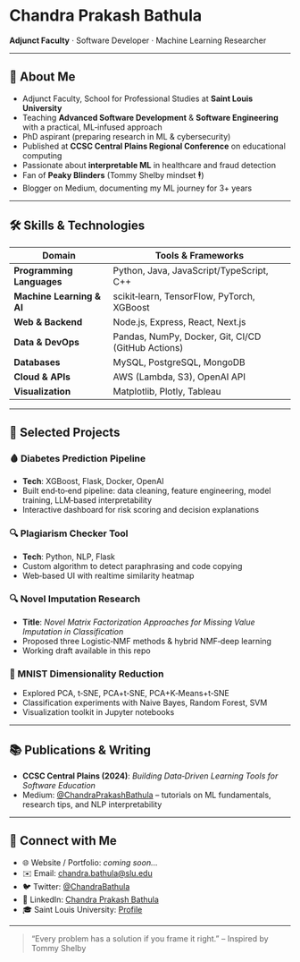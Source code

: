 <!--
  ─────────────────────────────────────────────────────────────────────────────
   Hi there, I’m Chandra Prakash Bathula 👋
  ─────────────────────────────────────────────────────────────────────────────
-->

# Chandra Prakash Bathula

**Adjunct Faculty** · Software Developer · Machine Learning Researcher

---

## 🚀 About Me

- Adjunct Faculty, School for Professional Studies at **Saint Louis University**  
- Teaching **Advanced Software Development** & **Software Engineering** with a practical, ML‑infused approach  
- PhD aspirant (preparing research in ML & cybersecurity)  
- Published at **CCSC Central Plains Regional Conference** on educational computing  
- Passionate about **interpretable ML** in healthcare and fraud detection  
- Fan of **Peaky Blinders** (Tommy Shelby mindset 🕴️)  
- Blogger on Medium, documenting my ML journey for 3+ years  

---

## 🛠️ Skills & Technologies

| Domain                          | Tools & Frameworks                             |
| ------------------------------- | ---------------------------------------------- |
| **Programming Languages**       | Python, Java, JavaScript/TypeScript, C++       |
| **Machine Learning & AI**       | scikit‑learn, TensorFlow, PyTorch, XGBoost      |
| **Web & Backend**               | Node.js, Express, React, Next.js               |
| **Data & DevOps**               | Pandas, NumPy, Docker, Git, CI/CD (GitHub Actions) |
| **Databases**                   | MySQL, PostgreSQL, MongoDB                     |
| **Cloud & APIs**                | AWS (Lambda, S3), OpenAI API                   |
| **Visualization**               | Matplotlib, Plotly, Tableau                    |

---

## 📂 Selected Projects

### 🩸 Diabetes Prediction Pipeline  
- **Tech**: XGBoost, Flask, Docker, OpenAI  
- Built end‑to‑end pipeline: data cleaning, feature engineering, model training, LLM‑based interpretability  
- Interactive dashboard for risk scoring and decision explanations  

### 🔍 Plagiarism Checker Tool  
- **Tech**: Python, NLP, Flask  
- Custom algorithm to detect paraphrasing and code copying  
- Web‑based UI with realtime similarity heatmap  

### 🔍 Novel Imputation Research  
- **Title**: *Novel Matrix Factorization Approaches for Missing Value Imputation in Classification*  
- Proposed three Logistic‑NMF methods & hybrid NMF‑deep learning  
- Working draft available in this repo  

### 🎲 MNIST Dimensionality Reduction  
- Explored PCA, t‑SNE, PCA+t‑SNE, PCA+K‑Means+t‑SNE  
- Classification experiments with Naive Bayes, Random Forest, SVM  
- Visualization toolkit in Jupyter notebooks  

---

## 📚 Publications & Writing

- **CCSC Central Plains (2024)**: *Building Data‑Driven Learning Tools for Software Education*  
- Medium: [@ChandraPrakashBathula](https://medium.com/@ChandraPrakashBathula) – tutorials on ML fundamentals, research tips, and NLP interpretability  

---

## 🔗 Connect with Me

- 🌐 Website / Portfolio: _coming soon…_  
- ✉️ Email: chandra.bathula@slu.edu  
- 🐦 Twitter: [@ChandraBathula](https://twitter.com/ChandraBathula)  
- 📸 LinkedIn: [Chandra Prakash Bathula](https://linkedin.com/in/ChandraPrakash-Bathula)  
- 🎓 Saint Louis University: [Profile](https://www.slu.edu/people/chandra-prakash-bathula)  

---

> “Every problem has a solution if you frame it right.” – Inspired by Tommy Shelby  

<!--
  ─────────────────────────────────────────────────────────────────────────────
   Thanks for stopping by – let’s build something amazing together! 🚀
  ─────────────────────────────────────────────────────────────────────────────
-->
